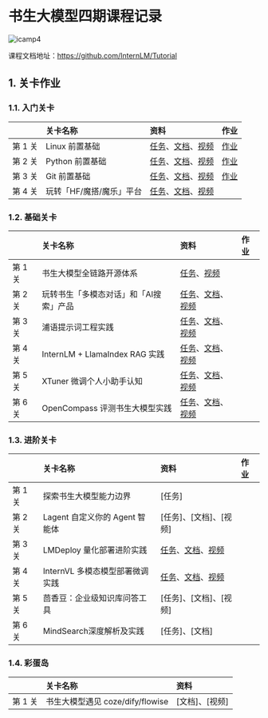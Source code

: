 # 书生大模型四期课程记录

![icamp4](https://github.com/user-attachments/assets/cf5eca85-bb13-4b96-aa54-b29fa40d36b7)


课程文档地址：https://github.com/InternLM/Tutorial


## 1. 关卡作业

### 1.1. 入门关卡

||关卡名称|资料|作业|
|:-----|:----|:----|:-----|
|第 1 关| Linux 前置基础 |[任务](https://github.com/InternLM/Tutorial/blob/camp4/docs/L0/linux/task.md)、[文档](https://github.com/InternLM/Tutorial/blob/camp4/docs/L0/linux)、[视频](https://www.bilibili.com/video/BV13U1VYmEUr)|[作业](docs/L0/mission1/readme.md)|
|第 2 关|Python 前置基础 | [任务](https://github.com/InternLM/Tutorial/blob/camp4/docs/L0/Python/task.md)、[文档](https://github.com/InternLM/Tutorial/blob/camp4/docs/L0/Python)、[视频](https://www.bilibili.com/video/BV1u61jYSExg)|[作业](docs/L0/mission2/readme.md)|
|第 3 关|Git 前置基础|[任务](https://github.com/InternLM/Tutorial/blob/camp4/docs/L0/git/task.md)、[文档](https://github.com/InternLM/Tutorial/blob/camp4/docs/L0/git/)、[视频](https://www.bilibili.com/video/BV15MShYkEgg)|[作业](docs/L0/mission3/readme.md) |
|第 4 关|玩转「HF/魔搭/魔乐」平台|[任务](https://github.com/InternLM/Tutorial/blob/camp4/docs/L0/maas/task.md)、[文档](https://github.com/InternLM/Tutorial/blob/camp4/docs/L0/maas)、[视频](https://www.bilibili.com/video/BV1XxStYYEH1/)|  |


### 1.2. 基础关卡


||关卡名称|资料|作业|
|:-----|:----|:----|:-----|
|第 1 关| 书生大模型全链路开源体系 |[任务](https://github.com/InternLM/Tutorial/blob/camp4/docs/L1/ToolChain)、[视频](https://www.bilibili.com/video/BV1CkSUYGE1v/)|  |
|第 2 关| 玩转书生「多模态对话」和「AI搜索」产品 | [任务](https://github.com/InternLM/Tutorial/blob/camp4/docs/L1/InternIntro/tasks.md)、[文档](https://github.com/InternLM/Tutorial/blob/camp4/docs/L1/InternIntro)、[视频](https://www.bilibili.com/video/BV1ExDQYyEAA)|  |
|第 3 关| 浦语提示词工程实践 | [任务](https://github.com/InternLM/Tutorial/blob/camp4/docs/L1/Prompt/tasks.md)、[文档](https://github.com/InternLM/Tutorial/blob/camp4/docs/L1/Prompt)、[视频](https://www.bilibili.com/video/BV1tjS7YfEWJ/)|  |
|第 4 关| InternLM + LlamaIndex RAG 实践|[任务](https://github.com/InternLM/Tutorial/blob/camp4/docs/L1/LlamaIndex/task.md)、[文档](https://github.com/InternLM/Tutorial/blob/camp4/docs/L1/LlamaIndex)、[视频](https://www.bilibili.com/video/BV1YzDJY1E2i/)|  |
|第 5 关| XTuner 微调个人小助手认知 | [任务](https://github.com/InternLM/Tutorial/blob/camp4/docs/L1/XTuner/task.md)、[文档](https://github.com/InternLM/Tutorial/blob/camp4/docs/L1/XTuner)、[视频](https://www.bilibili.com/video/BV1G9SJYGEtD)|  |
|第 6 关| OpenCompass 评测书生大模型实践 | [任务](https://github.com/InternLM/Tutorial/blob/camp4/docs/L1/Evaluation/task.md)、[文档](https://github.com/InternLM/Tutorial/blob/camp4/docs/L1/Evaluation/)、[视频](https://www.bilibili.com/video/BV1dtD4YKENj)|  |



### 1.3. 进阶关卡

||关卡名称|资料|作业|
|:-----|:----|:----|:-----|
|第 1 关| 探索书生大模型能力边界 | [任务]|  |
|第 2 关| Lagent 自定义你的 Agent 智能体 | [任务]、[文档]、[视频]|  |
|第 3 关| LMDeploy 量化部署进阶实践 | [任务](https://github.com/InternLM/Tutorial/blob/camp4/docs/L2/LMDeploy/task.md)、[文档](https://github.com/InternLM/Tutorial/blob/camp4/docs/L2/LMDeploy)、[视频](https://www.bilibili.com/video/BV18aUHY3EEG/)|  |
|第 4 关| InternVL 多模态模型部署微调实践 | [任务](https://github.com/InternLM/Tutorial/blob/camp4/docs/L2/InternVL/task.md)、[文档](https://github.com/InternLM/Tutorial/blob/camp4/docs/L2/InternVL)、[视频](https://www.bilibili.com/video/BV1nESCYWEnN)|  |
|第 5 关| 茴香豆：企业级知识库问答工具 | [任务]、[文档]、[视频]|  |
|第 6 关| MindSearch深度解析及实践 | [任务]、[文档] |  |

### 1.4. 彩蛋岛

||关卡名称|资料|
|:-----|:----|:-----|
|第 1 关| 书生大模型遇见 coze/dify/flowise |[文档]、[视频]|
